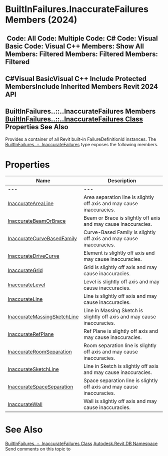 # BuiltInFailures.InaccurateFailures Members (2024)

﻿
 Code: All Code: Multiple Code: C# Code: Visual Basic Code: Visual C++  Members: Show All Members: Filtered Members: Filtered Members: Filtered   
---  
C#Visual BasicVisual C++
Include Protected MembersInclude Inherited Members
Revit 2024 API  
---  
BuiltInFailures..::..InaccurateFailures Members  
[BuiltInFailures..::..InaccurateFailures Class](1cd8eae9-aab1-2808-fbaa-b95bdf9ff3eb.md "BuiltInFailures.InaccurateFailures Class") Properties See Also  
---  
Provides a container of all Revit built-in FailureDefinitionId instances.
The [BuiltInFailures..::..InaccurateFailures](1cd8eae9-aab1-2808-fbaa-b95bdf9ff3eb.md "BuiltInFailures.InaccurateFailures Class") type exposes the following members.
# Properties
| Name | Description |
| --- | --- |
| --- | --- | --- |
| [InaccurateAreaLine](e68a95db-4df8-9f75-0b51-7726e33639ba.md "InaccurateAreaLine Property") | Area separation line is slightly off axis and may cause inaccuracies. |
| [InaccurateBeamOrBrace](6126acf8-bea3-a06f-17c3-1c703a6c92e3.md "InaccurateBeamOrBrace Property") | Beam or Brace is slightly off axis and may cause inaccuracies. |
| [InaccurateCurveBasedFamily](4fddd8eb-c845-d03f-8f9c-edc3c142dced.md "InaccurateCurveBasedFamily Property") | Curve-Based Family is slightly off axis and may cause inaccuracies. |
| [InaccurateDriveCurve](81c2d8f5-462b-8d58-2bd0-061532647f08.md "InaccurateDriveCurve Property") | Element is slightly off axis and may cause inaccuracies. |
| [InaccurateGrid](5c7cd324-0c8b-e60e-617a-d9d594f40b4d.md "InaccurateGrid Property") | Grid is slightly off axis and may cause inaccuracies. |
| [InaccurateLevel](0506752a-3e77-69dd-c5e4-9cc09c017213.md "InaccurateLevel Property") | Level is slightly off axis and may cause inaccuracies. |
| [InaccurateLine](2481ed55-5e41-5a1a-1be5-2143c91ffffd.md "InaccurateLine Property") | Line is slightly off axis and may cause inaccuracies. |
| [InaccurateMassingSketchLine](ae6512d9-06e0-0393-0d7c-381225186fe8.md "InaccurateMassingSketchLine Property") | Line in Massing Sketch is slightly off axis and may cause inaccuracies. |
| [InaccurateRefPlane](dd098a98-6283-d61a-b763-4a7911a581f8.md "InaccurateRefPlane Property") | Ref Plane is slightly off axis and may cause inaccuracies. |
| [InaccurateRoomSeparation](9f432f9a-0f4c-1d35-3ca0-fd316b3d3516.md "InaccurateRoomSeparation Property") | Room separation line is slightly off axis and may cause inaccuracies. |
| [InaccurateSketchLine](e39b590d-0d3f-f163-7727-ad5d50a1831d.md "InaccurateSketchLine Property") | Line in Sketch is slightly off axis and may cause inaccuracies. |
| [InaccurateSpaceSeparation](516cdbfd-e2f2-2c18-5bd6-9e42882dbc7f.md "InaccurateSpaceSeparation Property") | Space separation line is slightly off axis and may cause inaccuracies. |
| [InaccurateWall](3fee9a31-e2ac-1a4e-31fd-c2908934b4ab.md "InaccurateWall Property") | Wall is slightly off axis and may cause inaccuracies. |

# See Also
[BuiltInFailures..::..InaccurateFailures Class](1cd8eae9-aab1-2808-fbaa-b95bdf9ff3eb.md "BuiltInFailures.InaccurateFailures Class")
[Autodesk.Revit.DB Namespace](87546ba7-461b-c646-cbb1-2cb8f5bff8b2.md "Autodesk.Revit.DB Namespace")
Send comments on this topic to 